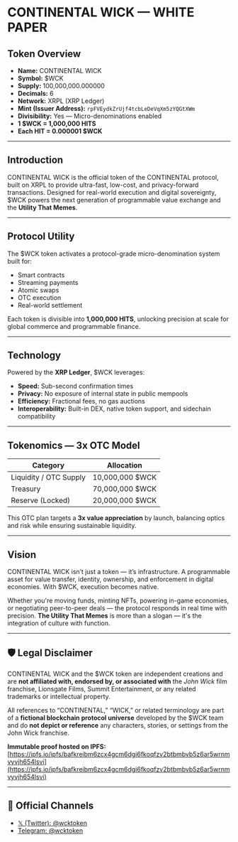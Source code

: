 # CONTINENTAL WICK — WHITE PAPER

## Token Overview
- **Name:** CONTINENTAL WICK  
- **Symbol:** $WCK  
- **Supply:** 100,000,000.000000  
- **Decimals:** 6  
- **Network:** XRPL (XRP Ledger)  
- **Mint (Issuer Address):** `rpFVEydkZrUjf4tcbLeDeVqXm5zYQGtXWm`  
- **Divisibility:** Yes — Micro-denominations enabled  
- **1 $WCK = 1,000,000 HITS**  
- **Each HIT = 0.000001 $WCK**  

---

## Introduction
CONTINENTAL WICK is the official token of the CONTINENTAL protocol, built on XRPL to provide ultra-fast, low-cost, and privacy-forward transactions. Designed for real-world execution and digital sovereignty, $WCK powers the next generation of programmable value exchange and the **Utility That Memes**.

---

## Protocol Utility
The $WCK token activates a protocol-grade micro-denomination system built for:
- Smart contracts  
- Streaming payments  
- Atomic swaps  
- OTC execution  
- Real-world settlement  

Each token is divisible into **1,000,000 HITS**, unlocking precision at scale for global commerce and programmable finance.

---

## Technology
Powered by the **XRP Ledger**, $WCK leverages:
- **Speed:** Sub-second confirmation times  
- **Privacy:** No exposure of internal state in public mempools  
- **Efficiency:** Fractional fees, no gas auctions  
- **Interoperability:** Built-in DEX, native token support, and sidechain compatibility  

---

## Tokenomics — 3x OTC Model

| Category               | Allocation         |
|------------------------|--------------------|
| Liquidity / OTC Supply | 10,000,000 $WCK    |
| Treasury               | 70,000,000 $WCK    |
| Reserve (Locked)       | 20,000,000 $WCK    |

This OTC plan targets a **3x value appreciation** by launch, balancing optics and risk while ensuring sustainable liquidity.

---

## Vision
CONTINENTAL WICK isn’t just a token — it’s infrastructure. A programmable asset for value transfer, identity, ownership, and enforcement in digital economies. With $WCK, execution becomes native.

Whether you're moving funds, minting NFTs, powering in-game economies, or negotiating peer-to-peer deals — the protocol responds in real time with precision. **The Utility That Memes** is more than a slogan — it's the integration of culture with function.

---

## 🛡 Legal Disclaimer
CONTINENTAL WICK and the $WCK token are independent creations and are **not affiliated with, endorsed by, or associated with** the *John Wick* film franchise, Lionsgate Films, Summit Entertainment, or any related trademarks or intellectual property.

All references to “CONTINENTAL,” “WICK,” or related terminology are part of a **fictional blockchain protocol universe** developed by the $WCK team and do **not depict or reference** any characters, stories, or settings from the John Wick franchise.

**Immutable proof hosted on IPFS:**  
[https://ipfs.io/ipfs/bafkreibm6zcx4gcm6dgi6fkoqfzv2btbmbvb5z6ar5wrnmvyvjh654lsvi](https://ipfs.io/ipfs/bafkreibm6zcx4gcm6dgi6fkoqfzv2btbmbvb5z6ar5wrnmvyvjh654lsvi)

---

## 📢 Official Channels
- [𝕏 (Twitter): @wcktoken](https://x.com/wcktoken)  
- [Telegram: @wcktoken](https://t.me/wcktoken)
